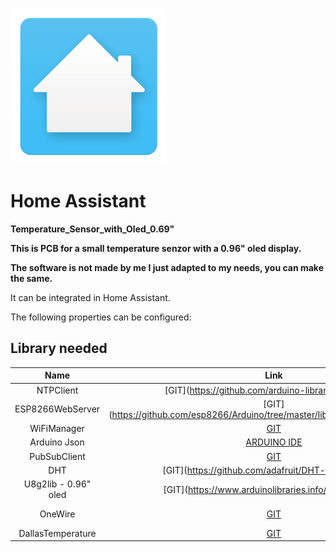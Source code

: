 ![MagicMirror²: The open source modular smart mirror platform. ](.github/loading-screen.gif)


# Home Assistant 

**Temperature_Sensor_with_Oled_0.69"**

**This is PCB for a small temperature senzor with a 0.96" oled display.**

**The software is not made by me I just adapted to my needs, you can make the same.**

It can be integrated in Home Assistant.

The following properties can be configured:

## Library needed  <a name="id3"></a>
  

Name | Link | Version 
:---: | :---: | ---:
NTPClient | [GIT](https://github.com/arduino-libraries/NTPClient | `last`
ESP8266WebServer | [GIT](https://github.com/esp8266/Arduino/tree/master/libraries/ESP8266WebServer | `last`
WiFiManager | [GIT](https://github.com/tzapu/WiFiManager) | `last`
Arduino Json | [ARDUINO IDE](https://arduinojson.org) | `5.*`
PubSubClient | [GIT](https://github.com/knolleary/pubsubclient)| `last`
DHT | [GIT](https://github.com/adafruit/DHT-sensor-library | `last`
U8g2lib - 0.96" oled| [GIT](https://www.arduinolibraries.info/libraries/u8g2  | `U8g2-2.26.14`
OneWire | [GIT](https://www.arduinolibraries.info/libraries/one-wire) | `OneWire-2.3.5`
DallasTemperature| [GIT](https://github.com/milesburton/Arduino-Temperature-Control-Library) | `last`
